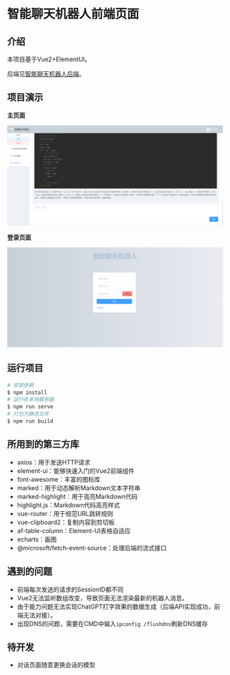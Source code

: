 # 智能聊天机器人前端页面

## 介绍

本项目基于Vue2+ElementUI。

后端见[智能聊天机器人后端](https://gitee.com/makuning/chatbot-web)。

## 项目演示

**主页面**

![image-20240313163004172](README.assets/image-20240313163004172.png)

**登录页面**

![image-20240313171812186](README.assets/image-20240313171812186.png)

## 运行项目

```bash
# 安装依赖
$ npm install
# 运行在本地服务器
$ npm run serve
# 打包为静态文件
$ npm run build
```

## 所用到的第三方库

- axios：用于发送HTTP请求
- element-ui：能够快速入门的Vue2前端组件
- font-awesome：丰富的图标库
- marked：用于动态解析Markdown文本字符串
- marked-highlight：用于高亮Markdown代码
- highlight.js：Markdown代码高亮样式
- vue-router：用于规范URL跳转规则
- vue-clipboard2：复制内容到剪切板
- af-table-column：Element-UI表格自适应
- echarts：画图
- @microsoft/fetch-event-source：处理后端的流式接口

## 遇到的问题

- 前端每次发送的请求的SessionID都不同
- Vue2无法监听数组改变，导致页面无法渲染最新的机器人消息。
- 由于能力问题无法实现ChatGPT打字效果的数据生成（后端API实现成功，前端无法对接）。
- 出现DNS的问题，需要在CMD中输入`ipconfig /flushdns`刷新DNS缓存

## 待开发

- 对话页面随意更换会话的模型